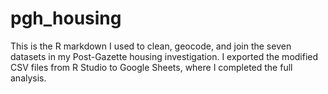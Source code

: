 # pgh_housing
This is the R markdown I used to clean, geocode, and join the seven datasets in my Post-Gazette housing investigation. I exported the modified CSV files from R Studio to Google Sheets, where I completed the full analysis.
